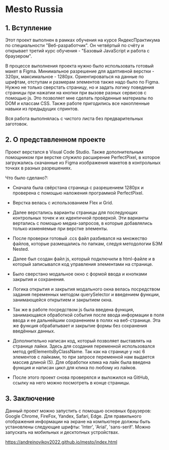 # Mesto Russia #

## 1.  Вступление ##

Этот проект выполнен в рамках обучения на курсе ЯндексПрактикума по специальности "Веб-разработчик". Он четвёртый по счёту и открывает третий курс обучения - "Базовый JavaScript и работа с браузером".

В процессе выполнения проекта нужно было использовать готовый макет в Figma. Минимальное разрешение для адаптивной верстки - 320px, максимальное - 1280px. Ориентироваться на данные по шрифтам, отступам и размерам элементов также надо было по Figma. Нужно не только сверстать страницу, но и задать логику поведения страницы при нажатии на кнопки при вызове разных сервисов с помощью js. Это позволяет мне сделать пройденные материалы по DOM и классам CSS. Также работе пригодились все накопленные навыки из предыдущих спринтов.

Вся работа выполнялась с чистого листа без предварительных заготовок.

## 2.  О представленном проекте ##

Проект верстался в Visual Code Studio. Также дополнительным помощником при верстке служило расширение PerfectPixel, в которое загружались скачанные из Figma изображения макетов в контрольных точках в разных разрешениях.

Что было сделано?:

* Сначала была свёрстана страница с разрешением 1280px и проверена с помощью наложения программой PerfectPixel.

* Верстка велась с использованием Flex и Grid.

* Далее верстались варианты страницы для последующих контрольных точек и их идентичной проверкой. Эти варианты вертались с помощью медиа-запросов, в которые добавлялись только изменяемые при верстке элементы. 

* После проверки готовый .ccs файл разбивался на множество файлов, которые размещались по папкам, следуя методологии БЭМ Nested.

* Далее был создан файл js, который подключили в html-файле и в который записывался код управления элементами на странице.

* Было сверстано модальное окно с формой ввода и кнопками закрытия и сохранения.

* Логика открытия и закрытия модального окна велась посредством задания переменных методом querySelector и введением функции, занимающейся открытием и закрытием окна.

* Так же в работе посредством js была введена функция, занимающаяся обработкой события после ввода информации в поля ввода и ее дальнейшим сохранением в полях на веб-странице. Эта же функция обрабатывает и закрытие формы без сохранения введённых данных.

* Дополнительно написан код, который позволяет выставлять на странице лайки. Здесь для создания переменной использовался метод getElementsByClassName. Так как на странице у нас 6 элементов с лайками, то при запросе переменной нам выдается массив длиной (5). Для обработки клика на лайк была введена функция и написан цикл для клика по любому из лайков.

* После этого проект снова проверялся и выложился на GitHub, ссылку на него можно посмотреть в конце страницы.

## 3. Заключение ##

Данный проект можно запустить с помощью основных браузеров: Google Chrome, FireFox, Yandex, Safari, Edge. Для правильного отображения информации на экране на компьютере должны быть установлены следующие шрифты: 'Inter', 'Arial', 'sans-serif'. Можно запускать на мобильных и десктопных устройствах.

https://andreinovikov2022.github.io/mesto/index.html